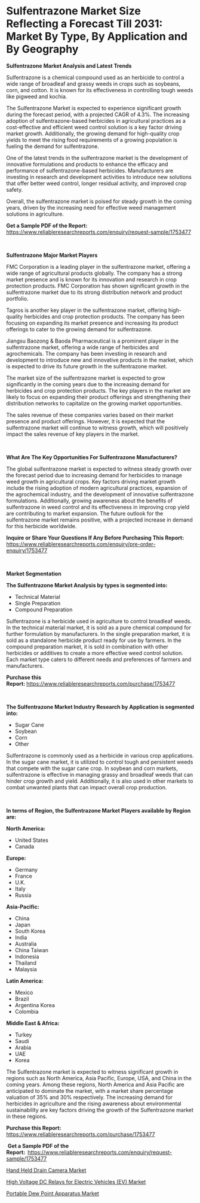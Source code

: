 <p><h1>Sulfentrazone Market Size Reflecting a Forecast Till 2031: Market By Type, By Application and By Geography</h1></p><p><strong>Sulfentrazone Market Analysis and Latest Trends</strong></p>
<p><p>Sulfentrazone is a chemical compound used as an herbicide to control a wide range of broadleaf and grassy weeds in crops such as soybeans, corn, and cotton. It is known for its effectiveness in controlling tough weeds like pigweed and kochia.</p><p>The Sulfentrazone Market is expected to experience significant growth during the forecast period, with a projected CAGR of 4.3%. The increasing adoption of sulfentrazone-based herbicides in agricultural practices as a cost-effective and efficient weed control solution is a key factor driving market growth. Additionally, the growing demand for high-quality crop yields to meet the rising food requirements of a growing population is fueling the demand for sulfentrazone.</p><p>One of the latest trends in the sulfentrazone market is the development of innovative formulations and products to enhance the efficacy and performance of sulfentrazone-based herbicides. Manufacturers are investing in research and development activities to introduce new solutions that offer better weed control, longer residual activity, and improved crop safety.</p><p>Overall, the sulfentrazone market is poised for steady growth in the coming years, driven by the increasing need for effective weed management solutions in agriculture.</p></p>
<p><strong>Get a Sample PDF of the Report:&nbsp;</strong> <a href="https://www.reliableresearchreports.com/enquiry/request-sample/1753477">https://www.reliableresearchreports.com/enquiry/request-sample/1753477</a></p>
<p>&nbsp;</p>
<p><strong>Sulfentrazone Major Market Players</strong></p>
<p><p>FMC Corporation is a leading player in the sulfentrazone market, offering a wide range of agricultural products globally. The company has a strong market presence and is known for its innovation and research in crop protection products. FMC Corporation has shown significant growth in the sulfentrazone market due to its strong distribution network and product portfolio.</p><p>Tagros is another key player in the sulfentrazone market, offering high-quality herbicides and crop protection products. The company has been focusing on expanding its market presence and increasing its product offerings to cater to the growing demand for sulfentrazone.</p><p>Jiangsu Baozong & Baoda Pharmaceutical is a prominent player in the sulfentrazone market, offering a wide range of herbicides and agrochemicals. The company has been investing in research and development to introduce new and innovative products in the market, which is expected to drive its future growth in the sulfentrazone market.</p><p>The market size of the sulfentrazone market is expected to grow significantly in the coming years due to the increasing demand for herbicides and crop protection products. The key players in the market are likely to focus on expanding their product offerings and strengthening their distribution networks to capitalize on the growing market opportunities.</p><p>The sales revenue of these companies varies based on their market presence and product offerings. However, it is expected that the sulfentrazone market will continue to witness growth, which will positively impact the sales revenue of key players in the market.</p></p>
<p>&nbsp;</p>
<p><strong>What Are The Key Opportunities For Sulfentrazone Manufacturers?</strong></p>
<p><p>The global sulfentrazone market is expected to witness steady growth over the forecast period due to increasing demand for herbicides to manage weed growth in agricultural crops. Key factors driving market growth include the rising adoption of modern agricultural practices, expansion of the agrochemical industry, and the development of innovative sulfentrazone formulations. Additionally, growing awareness about the benefits of sulfentrazone in weed control and its effectiveness in improving crop yield are contributing to market expansion. The future outlook for the sulfentrazone market remains positive, with a projected increase in demand for this herbicide worldwide.</p></p>
<p><strong>Inquire or Share Your Questions If Any Before Purchasing This Report:</strong> <a href="https://www.reliableresearchreports.com/enquiry/pre-order-enquiry/1753477">https://www.reliableresearchreports.com/enquiry/pre-order-enquiry/1753477</a></p>
<p>&nbsp;</p>
<p><strong>Market Segmentation</strong></p>
<p><strong>The Sulfentrazone Market Analysis by types is segmented into:</strong></p>
<p><ul><li>Technical Material</li><li>Single Preparation</li><li>Compound Preparation</li></ul></p>
<p><p>Sulfentrazone is a herbicide used in agriculture to control broadleaf weeds. In the technical material market, it is sold as a pure chemical compound for further formulation by manufacturers. In the single preparation market, it is sold as a standalone herbicide product ready for use by farmers. In the compound preparation market, it is sold in combination with other herbicides or additives to create a more effective weed control solution. Each market type caters to different needs and preferences of farmers and manufacturers.</p></p>
<p><strong>Purchase this Report:&nbsp;</strong><a href="https://www.reliableresearchreports.com/purchase/1753477">https://www.reliableresearchreports.com/purchase/1753477</a></p>
<p>&nbsp;</p>
<p><strong>The Sulfentrazone Market Industry Research by Application is segmented into:</strong></p>
<p><ul><li>Sugar Cane</li><li>Soybean</li><li>Corn</li><li>Other</li></ul></p>
<p><p>Sulfentrazone is commonly used as a herbicide in various crop applications. In the sugar cane market, it is utilized to control tough and persistent weeds that compete with the sugar cane crop. In soybean and corn markets, sulfentrazone is effective in managing grassy and broadleaf weeds that can hinder crop growth and yield. Additionally, it is also used in other markets to combat unwanted plants that can impact overall crop production.</p></p>
<p>&nbsp;</p>
<p><strong>In terms of Region, the Sulfentrazone Market Players available by Region are:</strong></p>
<p>
    <p> <strong> North America: </strong>
        <ul>
            <li>United States</li>
            <li>Canada</li>
        </ul>
        </p> 
    <p> <strong> Europe: </strong>
        <ul>
            <li>Germany</li>
            <li>France</li>
            <li>U.K.</li>
            <li>Italy</li>
            <li>Russia</li>
        </ul>
        </p> 
    <p> <strong> Asia-Pacific: </strong>
        <ul>
            <li>China</li>
            <li>Japan</li>
            <li>South Korea</li>
            <li>India</li>
            <li>Australia</li>
            <li>China Taiwan</li>
            <li>Indonesia</li>
            <li>Thailand</li>
            <li>Malaysia</li>
        </ul>
        </p> 
    <p> <strong> Latin America: </strong>
        <ul>
            <li>Mexico</li>
            <li>Brazil</li>
            <li>Argentina Korea</li>
            <li>Colombia</li>
        </ul>
        </p> 
    <p> <strong> Middle East & Africa: </strong>
        <ul>
            <li>Turkey</li>
            <li>Saudi</li>
            <li>Arabia</li>
            <li>UAE</li>
            <li>Korea</li>
        </ul>
    </p>
    </p>
<p><p>The Sulfentrazone market is expected to witness significant growth in regions such as North America, Asia Pacific, Europe, USA, and China in the coming years. Among these regions, North America and Asia Pacific are anticipated to dominate the market, with a market share percentage valuation of 35% and 30% respectively. The increasing demand for herbicides in agriculture and the rising awareness about environmental sustainability are key factors driving the growth of the Sulfentrazone market in these regions.</p></p>
<p><strong>Purchase this Report: </strong><a href="https://www.reliableresearchreports.com/purchase/1753477">https://www.reliableresearchreports.com/purchase/1753477</a></p>
<p>&nbsp;<strong>Get a Sample PDF of the Report:&nbsp;&nbsp;</strong><a href="https://www.reliableresearchreports.com/enquiry/request-sample/1753477">https://www.reliableresearchreports.com/enquiry/request-sample/1753477</a></p>
<p><strong></strong></p>
<p><p><a href="https://view.publitas.com/reportprime-1/hand-held-drain-camera-market-research-report-reveals-the-latest-trends-and-opportunities-of-this-market-for-period-from-2024-2031/">Hand Held Drain Camera Market</a></p><p><a href="https://view.publitas.com/reportprime-1/high-voltage-dc-relays-for-electric-vehicles-ev-market-provides-detailed-segmentation-of-this-market-based-on-type-application-and-region-and-forecast-for-the-period-from-2024-2031/">High Voltage DC Relays for Electric Vehicles (EV) Market</a></p><p><a href="https://view.publitas.com/reportprime-1/portable-dew-point-apparatus-market-research-report-unlocks-analysis-on-the-market-financial-status-market-size-and-market-revenue-upto-2031/">Portable Dew Point Apparatus Market</a></p></p>
